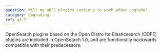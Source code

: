 ```yaml
---
question: Will my ODFE plugins continue to work after upgrade?
category: Upgrading
ref: q3.7
---
```

OpenSearch plugins based on the Open Distro for Elasticsearch (ODFE) plugins are included in OpenSearch 1.0, and are functionally backwards compatible with their predecessors.
